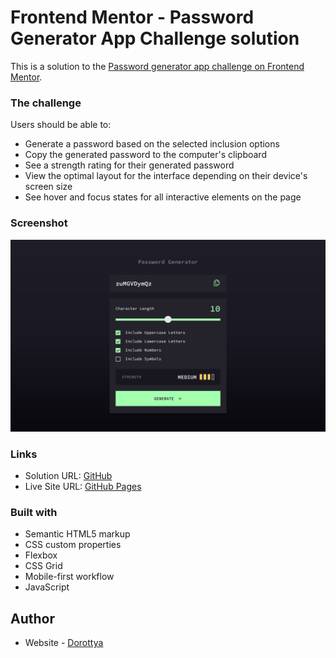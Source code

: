 # Frontend Mentor - Password Generator App Challenge solution

This is a solution to the [Password generator app challenge on Frontend Mentor](https://www.frontendmentor.io/challenges/password-generator-app-Mr8CLycqjh).

### The challenge

Users should be able to:

- Generate a password based on the selected inclusion options
- Copy the generated password to the computer's clipboard
- See a strength rating for their generated password
- View the optimal layout for the interface depending on their device's screen size
- See hover and focus states for all interactive elements on the page

### Screenshot

![](./desktop-preview.png)

### Links

- Solution URL: [GitHub](https://github.com/DorottyaB/password-generator-app)
- Live Site URL: [GitHub Pages]()

### Built with

- Semantic HTML5 markup
- CSS custom properties
- Flexbox
- CSS Grid
- Mobile-first workflow
- JavaScript

## Author

- Website - [Dorottya](https://github.com/DorottyaB)
